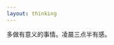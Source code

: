 ```yaml
---
layout: thinking
---
```


多做有意义的事情。凌晨三点半有感。

<p style="display:none;">
多做些开发相关的事情，多做些自己感兴趣的事情，多做一些能够让自己成长的事情。如果总是做一些让自己毫无兴趣的、厌恶的、没有成长的事情，不如离开这个环境。
</p>
